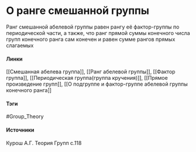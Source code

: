 # О ранге смешанной группы
Ранг смешанной абелевой группы равен рангу её фактор-группы по периодической части, а также, что ранг прямой суммы конечного числа групп конечного ранга сам конечен и равен сумме рангов прямых слагаемых

#### Линки
 [[Смешанная абелева группа]],
 [[Ранг абелевой группы]],
 [[Фактор группа]],
 [[Периодическая группа(группа кручения)]],
 [[Прямое произведение групп]],
 [[О подгруппе и фактор-группе абелевой группы конечного ранга]]
#### Тэги
 #Group_Theory 
#### Источники
 Курош А.Г. Теория Групп с.118